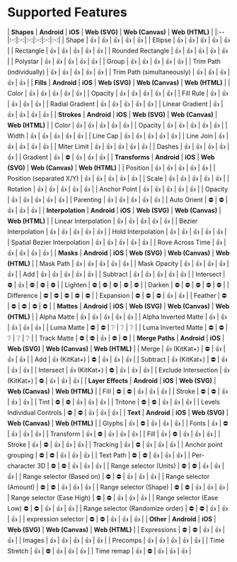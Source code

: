 # Supported Features

| **Shapes** | **Android** | **iOS** | **Web (SVG)** | **Web (Canvas)** | **Web (HTML)** |
|:--|:-:|:-:|:-:|:-:|:-:|:-:|
| Shape |                         👍 | 👍 | 👍 | 👍 | 👍 |
| Ellipse |                       👍 | 👍 | 👍 | 👍 | 👍 |
| Rectangle |                     👍 | 👍 | 👍 | 👍 | 👍 |
| Rounded Rectangle |             👍 | 👍 | 👍 | 👍 | 👍 |
| Polystar |                      👍 | 👍 | 👍 | 👍 | 👍 |
| Group |                         👍 | 👍 | 👍 | 👍 | 👍 |
| Trim Path (individually) |      👍 | 👍 | 👍 | 👍 | 👍 |
| Trim Path (simultaneously) |    👍 | 👍 | 👍 | 👍 | 👍 |
| **Fills** | **Android** | **iOS** | **Web (SVG)** | **Web (Canvas)** | **Web (HTML)** |
| Color |                         👍 | 👍 | 👍 | 👍 | 👍 |
| Opacity |                       👍 | 👍 | 👍 | 👍 | 👍 |
| Fill Rule |                     👍 | 👍 | 👍 | 👍 | 👍 |
| Radial Gradient |               👍 | 👍 | 👍 | 👍 | 👍 |
| Linear Gradient |               👍 | 👍 | 👍 | 👍 | 👍 |
| **Strokes** | **Android** | **iOS** | **Web (SVG)** | **Web (Canvas)** | **Web (HTML)** |
| Color |                         👍 | 👍 | 👍 | 👍 | 👍 |
| Opacity |                       👍 | 👍 | 👍 | 👍 | 👍 |
| Width |                         👍 | 👍 | 👍 | 👍 | 👍 |
| Line Cap |                      👍 | 👍 | 👍 | 👍 | 👍 |
| Line Join |                     👍 | 👍 | 👍 | 👍 | 👍 |
| Miter Limit |                   👍 | 👍 | 👍 | 👍 | 👍 |
| Dashes |                        👍 | 👍 | 👍 | 👍 | 👍 |
| Gradient |                      👍 | ️️️️️️️️⛔️ | 👍 | 👍 | 👍 |
| **Transforms** | **Android** | **iOS** | **Web (SVG)** | **Web (Canvas)** | **Web (HTML)** |
| Position |                      👍 | 👍 | 👍 | 👍 | 👍 |
| Position (separated X/Y) |      👍 | 👍 | 👍 | 👍 | 👍 |
| Scale |                         👍 | 👍 | 👍 | 👍 | 👍 |
| Rotation |                      👍 | 👍 | 👍 | 👍 | 👍 |
| Anchor Point |                  👍 | 👍 | 👍 | 👍 | 👍 |
| Opacity |                       👍 | 👍 | 👍 | 👍 | 👍 |
| Parenting |                     👍 | 👍 | 👍 | 👍 | 👍 |
| Auto Orient |                   ⛔️ | ⛔️ | 👍 | 👍 | 👍 |
| **Interpolation** | **Android** | **iOS** | **Web (SVG)** | **Web (Canvas)** | **Web (HTML)** |
| Linear Interpolation |          👍 | 👍 | 👍 | 👍 | 👍 |
| Bezier Interpolation |          👍 | 👍 | 👍 | 👍 | 👍 |
| Hold Interpolation |            👍 | 👍 | 👍 | 👍 | 👍 |
| Spatial Bezier Interpolation |  👍 | 👍 | 👍 | 👍 | 👍 |
| Rove Across Time |              👍 | 👍 | 👍 | 👍 | 👍 |
| **Masks** | **Android** | **iOS** | **Web (SVG)** | **Web (Canvas)** | **Web (HTML)** |
| Mask Path |                     👍 | 👍 | 👍 | 👍 | 👍 |
| Mask Opacity |                  👍 | 👍 | 👍 | 👍 | 👍 |
| Add |                           👍 | 👍 | 👍 | 👍 | 👍 |
| Subtract |                      👍 | 👍 | 👍 | 👍 | 👍 |
| Intersect |                     ⛔️ | 👍 | ️⛔ | ⛔ | ⛔ |
| Lighten |                       ⛔️ | ⛔️ | ⛔️ | ⛔ | ⛔ |
| Darken |                        ⛔️ | ⛔️ | ⛔️ | ⛔ | ⛔ |
| Difference |                    ⛔️ | ⛔️ | ⛔️ | ⛔ | ⛔ |
| Expansion |                     ⛔️ | ⛔️ | ⛔️ | 👍 | 👍 |
| Feather |                       ⛔️ | ⛔️ | ⛔️ | ⛔ | ⛔ |
| **Mattes** | **Android** | **iOS** | **Web (SVG)** | **Web (Canvas)** | **Web (HTML)** |
| Alpha Matte |                   👍 | 👍 | 👍 | 👍 | 👍 |
| Alpha Inverted Matte |          👍 | 👍 | 👍 | 👍 | 👍 |
| Luma Matte |                    ⛔️ | ⛔️ | ❔ | ❔ | ❔ |
| Luma Inverted Matte |           ⛔️ | ⛔️ | ❔ | ❔ | ❔ |
| Track Matte |                   ⛔️ | ⛔️ | 👍 | ⛔️ | ⛔ |
| **Merge Paths** | **Android** | **iOS** | **Web (SVG)** | **Web (Canvas)** | **Web (HTML)** |
| Merge |                         👍 (KitKat+) | ⛔ | 👍 | 👍 | 👍 |
| Add |                           👍 (KitKat+) | ⛔ | 👍 | 👍 | 👍 |
| Subtract |                      👍 (KitKat+) | ⛔ | 👍 | 👍 | 👍 |
| Intersect |                     👍 (KitKat+) | ⛔ | 👍 | 👍 | 👍 |
| Exclude Intersection |          👍 (KitKat+) | ⛔ | 👍 | 👍 | 👍 |
| **Layer Effects** | **Android** | **iOS** | **Web (SVG)** | **Web (Canvas)** | **Web (HTML)** |
| Fill |                          ⛔️ | ⛔️ | 👍 | 👍 | 👍 |
| Stroke |                        ⛔️ | ⛔️ | 👍 | 👍 | 👍 |
| Tint |                          ⛔️ | ⛔️ | 👍 | 👍 | 👍 |
| Tritone |                       ⛔️ | ⛔️ | 👍 | 👍 | 👍 |
| Levels Individual Controls |    ⛔️ | ⛔️ | 👍 | 👍 | 👍 |
| **Text** | **Android** | **iOS** | **Web (SVG)** | **Web (Canvas)** | **Web (HTML)** |
| Glyphs |                        👍 | ⛔️ | 👍 | 👍 | 👍 |
| Fonts |                         👍 | ⛔️ | 👍 | 👍 | 👍 |
| Transform |                     👍 | ⛔️ | 👍 | 👍 | 👍 |
| Fill |                          👍 | ⛔️ | 👍 | 👍 | 👍 |
| Stroke |                        👍 | ⛔️ | 👍 | 👍 | 👍 |
| Tracking |                      👍 | ⛔️ | 👍 | 👍 | 👍 |
| Anchor point grouping |         ⛔️ | ⛔️ | 👍 | 👍 | 👍 |
| Text Path |                     ⛔ | ⛔️ | 👍 | 👍 | 👍 |
| Per-character 3D |              ⛔ | ⛔️ | 👍 | 👍 | 👍 |
| Range selector (Units) |        ⛔ | ⛔️ | 👍 | 👍 | 👍 |
| Range selector (Based on) |     ⛔ | ⛔️ | 👍 | 👍 | 👍 |
| Range selector (Amount) |       ⛔ | ⛔️ | 👍 | 👍 | 👍 |
| Range selector (Shape) |        ⛔ | ⛔️ | 👍 | 👍 | 👍 |
| Range selector (Ease High) |    ⛔ | ⛔️ | 👍 | 👍 | 👍 |
| Range selector (Ease Low)       ⛔ | ⛔️ | 👍 | 👍 | 👍 |
| Range selector (Randomize order) | ⛔ | ⛔️ | 👍 | 👍 | 👍 |
| expression selector |           ⛔ | ⛔️ | 👍 | 👍 | 👍 |
| **Other** | **Android** | **iOS** | **Web (SVG)** | **Web (Canvas)** | **Web (HTML)** |
| Expressions |                   ⛔️ | ⛔️ | 👍 | 👍 | 👍 |
| Images |                        👍 | 👍 | 👍 | 👍 | 👍 |
| Precomps |                      👍 | 👍 | 👍 | 👍 | 👍 |
| Time Stretch |                  👍 | ⛔️ | 👍 | 👍 | 👍 |
| Time remap |                    👍 | ⛔️ | 👍 | 👍 | 👍 |
